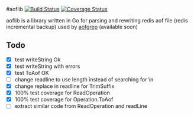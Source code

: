 #aoflib
[![Build Status](https://travis-ci.org/gato/aof.svg?branch=master)](https://travis-ci.org/gato/aof)
[![Coverage Status](https://coveralls.io/repos/gato/aof/badge.svg?branch=master)](https://coveralls.io/r/gato/aof?branch=master)

aoflib is a library written in Go for parsing and rewriting redis aof file (redis incremental backup)
used by [aofgrep](http://github.com/gato/aofgrep) (available soon)

## Todo
- [x] test writeString Ok
- [x] test writeString with errors
- [x] test ToAof OK
- [ ] change readline to use length instead of searching for \n
- [x] change replace in readline for TrimSuffix
- [x] 100% test coverage for ReadOperation
- [x] 100% test coverage for Operation.ToAof
- [ ] extract similar code from ReadOperation and readLine